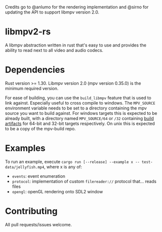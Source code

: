 Credits go to @anlumo for the rendering implementation and @sirno for updating the API to support libmpv version 2.0.

# libmpv2-rs

A libmpv abstraction written in rust that's easy to use and provides the ability to read next to all video and audio codecs.

# Dependencies

Rust version >= 1.30. Libmpv version 2.0 (mpv version 0.35.0) is the minimum required version.

For ease of building, you can use the `build_libmpv` feature that is used to link against. Especially useful to cross compile to windows. The `MPV_SOURCE` environment variable needs to be set to a directory containing the mpv source you want to build against. For windows targets this is expected to be already built, with a directory named `MPV_SOURCE/64` or `/32` containing [build artifacts](https://mpv.srsfckn.biz/) for 64-bit and 32-bit targets respectively. On unix this is expected to be a copy of the mpv-build repo.

# Examples

To run an example, execute `cargo run [--release] --example x -- test-data/jellyfish.mp4`, where x is any of:

- `events`: event enumeration
- `protocol`: implementation of custom `filereader://` protocol that… reads files
- `opengl`: openGL rendering onto SDL2 window

# Contributing

All pull requests/issues welcome.
